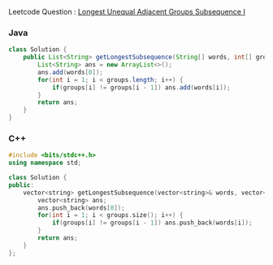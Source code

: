 Leetcode Question : [Longest Unequal Adjacent Groups Subsequence I](https://leetcode.com/problems/longest-unequal-adjacent-groups-subsequence-i/)

### Java

```java
class Solution {
    public List<String> getLongestSubsequence(String[] words, int[] groups) {
        List<String> ans = new ArrayList<>();
        ans.add(words[0]);
        for(int i = 1; i < groups.length; i++) {
            if(groups[i] != groups[i - 1]) ans.add(words[i]);
        }
        return ans;
    }
}
```

### C++

```cpp
#include <bits/stdc++.h>
using namespace std;

class Solution {
public:
    vector<string> getLongestSubsequence(vector<string>& words, vector<int>& groups) {
        vector<string> ans;
        ans.push_back(words[0]);
        for(int i = 1; i < groups.size(); i++) {
            if(groups[i] != groups[i - 1]) ans.push_back(words[i]);
        }
        return ans;
    }
};
```
